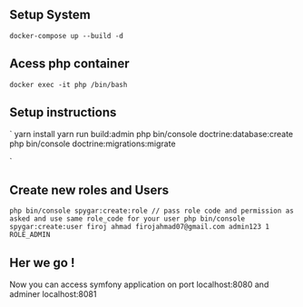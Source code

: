 ## Setup System
`
    docker-compose up --build -d
`

## Acess php container
`
    docker exec -it php /bin/bash
`

## Setup instructions

`
yarn install
yarn run build:admin
php bin/console doctrine:database:create
php bin/console doctrine:migrations:migrate

`

## Create new roles and Users
`
php bin/console spygar:create:role // pass role code and permission as asked and use same role_code for your user
php bin/console spygar:create:user firoj ahmad firojahmad07@gmail.com admin123 1 ROLE_ADMIN
`

## Her we go !
Now you can access symfony application on port localhost:8080 and adminer localhost:8081